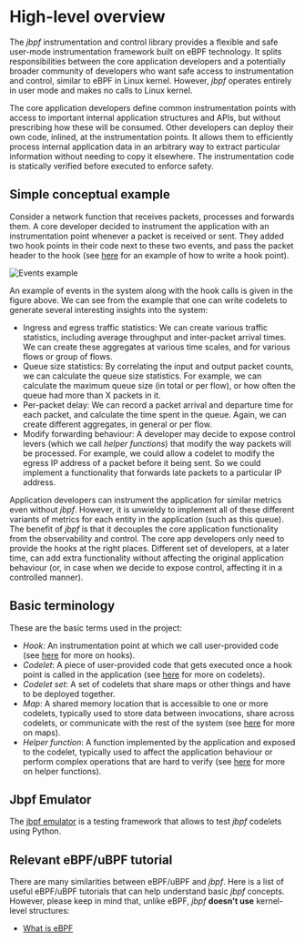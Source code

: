 # High-level overview

The *jbpf* instrumentation and control library provides a flexible and safe user-mode instrumentation framework built on eBPF technology. 
It splits responsibilities between the core application developers and a potentially broader community of developers who want safe access to instrumentation and control, similar to eBPF in Linux kernel. 
However, *jbpf* operates entirely in user mode and makes no calls to Linux kernel.

The core application developers define common instrumentation points with access to important internal application structures and APIs, but without prescribing how these will be consumed. 
Other developers can deploy their own code, inlined, at the instrumentation points.
It allows them to efficiently process internal application data in an arbitrary way to extract particular information without needing to copy it elsewhere. 
The instrumentation code is statically verified before executed to enforce safety. 



## Simple conceptual example

Consider a network function that receives packets, processes and forwards them. 
A core developer decided to instrument the application with an instrumentation point whenever a packet is received or sent. 
They added two hook points in their code next to these two events, and pass the packet header to the hook (see [here](./understand_first_codelet.md) for an example of how to write a hook point).

![Events example](./conceptual_example.png)

An example of events in the system along with the hook calls is given in the figure above. 
We can see from the example that one can write codelets to generate several interesting insights into the system:
- Ingress and egress traffic statistics: 
  We can create various traffic statistics, including average throughput and inter-packet arrival times. 
  We can create these aggregates at various time scales, and for various flows or group of flows. 
- Queue size statistics:
  By correlating the input and output packet counts, we can calculate the queue size statistics. 
  For example, we can calculate the maximum queue size (in total or per flow), or how often the queue had more than X packets in it. 
- Per-packet delay:
  We can record a packet arrival and departure time for each packet, and calculate the time spent in the queue. 
  Again, we can create different aggregates, in general or per flow. 
- Modify forwarding behaviour:
  A developer may decide to expose control levers (which we call *helper functions*) that modify the way packets will be processed. 
  For example, we could allow a codelet to modify the egress IP address of a packet before it being sent. 
  So we could implement a functionality that forwards late packets to a particular IP address. 

Application developers can instrument the application for similar metrics even without *jbpf*. 
However, it is unwieldy to implement all of these different variants of metrics for each entity in the application (such as this queue).
The benefit of *jbpf* is that it decouples the core application functionality from the observability and control. 
The core app developers only need to provide the hooks at the right places. 
Different set of developers, at a later time, can add extra functionality without affecting the original application behaviour 
(or, in case when we decide to expose control, affecting it in a controlled manner). 



## Basic terminology

These are the basic terms used in the project:
* *Hook*: An instrumentation point at which we call user-provided code (see [here](./add_new_hook.md) for more on hooks). 
* *Codelet*: A piece of user-provided code that gets executed once a hook point is called in the application (see [here](./understand_first_codelet.md) for more on codelets). 
* *Codelet set*: A set of codelets that share maps or other things and have to be deployed together. 
* *Map*: A shared memory location that is accessible to one or more codelets, typically used to store data between invocations, share across codelets, or communicate with the rest of the system (see [here](./maps.md) for more on maps). 
* *Helper function*: A function implemented by the application and exposed to the codelet, typically used to affect the application behaviour or perform complex operations that are hard to verify (see [here](./add_helper_function.md) for more on helper functions). 

## Jbpf Emulator
The [jbpf emulator](./emulator.md) is a testing framework that allows to test *jbpf* codelets using Python.

## Relevant eBPF/uBPF tutorial

There are many similarities between eBPF/uBPF and *jbpf*. 
Here is a list of useful eBPF/uBPF tutorials that can help understand basic *jbpf* concepts. 
However, please keep in mind that, unlike eBPF, *jbpf* **doesn't use** kernel-level structures:
- [What is eBPF](https://ebpf.io/what-is-ebpf/)





